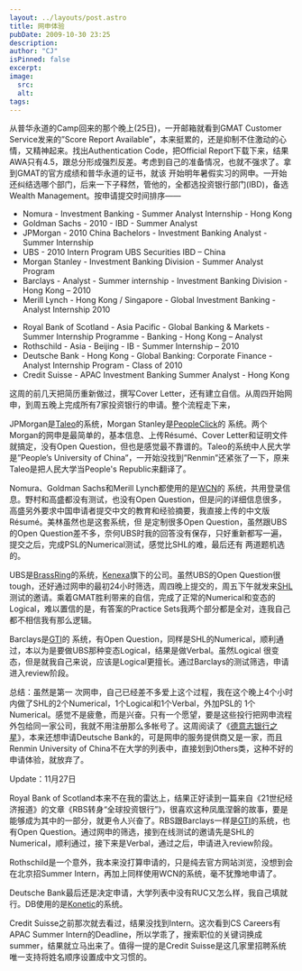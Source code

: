 ```yaml
---
layout: ../layouts/post.astro
title: 网申体验
pubDate: 2009-10-30 23:25
description: 
author: "CJ"
isPinned: false
excerpt: 
image:
  src:
  alt:
tags: 
---
```

从普华永道的Camp回来的那个晚上(25日)，一开邮箱就看到GMAT Customer Service发来的”Score Report Available”，本来挺累的，还是抑制不住激动的心情，又精神起来。找出Authentication Code，把Official Report下载下来，结果AWA只有4.5，跟总分形成强烈反差。考虑到自己的准备情况，也就不强求了。拿到GMAT的官方成绩和普华永道的证书，就该 开始明年暑假实习的网申。一开始还纠结选哪个部门，后来一下子释然，管他的，全都选投资银行部门(IBD)，备选Wealth Management。按申请提交时间排序——
<ul>
	<li>Nomura - Investment Banking - Summer Analyst Internship - Hong Kong</li>
	<li>Goldman Sachs - 2010 - IBD - Summer Analyst</li>
	<li>JPMorgan - 2010 China Bachelors - Investment Banking Analyst - Summer Internship</li>
	<li>UBS - 2010 Intern Program UBS Securities IBD – China</li>
	<li>Morgan Stanley - Investment Banking Division - Summer Analyst Program</li>
	<li>Barclays - Analyst - Summer internship - Investment Banking Division - Hong Kong – 2010</li>
	<li>Merill Lynch - Hong Kong / Singapore - Global Investment Banking - Analyst Internship 2010</li>
</ul>
<ul>
	<li>Royal Bank of Scotland - Asia Pacific - Global Banking &amp; Markets - Summer Internship Programme - Banking - Hong Kong – Analyst</li>
	<li>Rothschild - Asia - Beijing - IB - Summer Internship – 2010</li>
	<li>Deutsche Bank - Hong Kong - Global Banking: Corporate Finance - Analyst Internship Program - Class of 2010</li>
	<li>Credit Suisse - APAC Investment Banking Summer Analyst - Hong Kong</li>
</ul>
这周的前几天把简历重新做过，撰写Cover Letter，还有建立自信。从周四开始网申，到周五晚上完成所有7家投资银行的申请。整个流程走下来，

JPMorgan是<a href="http://www.taleo.com/">Taleo</a>的系统，Morgan Stanley是<a href="http://www.peopleclick.com/">PeopleClick</a>的 系统。两个Morgan的网申是最简单的，基本信息、上传Résumé、Cover Letter和证明文件就搞定，没有Open Question，但也是感觉最不靠谱的。Taleo的系统中人民大学是”People’s University of China”，一开始没找到”Renmin”还紧张了一下，原来Taleo是把人民大学当People's Republic来翻译了。

Nomura、Goldman Sachs和Merill Lynch都使用的是<a href="http://www.wcn.co.uk/">WCN</a>的 系统，共用登录信息。野村和高盛都没有测试，也没有Open Question，但是问的详细信息很多，高盛另外要求中国申请者提交中文的教育和经验摘要，我直接上传的中文版Résumé。美林虽然也是这套系统，但 是定制很多Open Question，虽然跟UBS的Open Question差不多，奈何UBS时我的回答没有保存，只好重新都写一遍，提交之后，完成PSL的Numerical测试，感觉比SHL的难，最后还有 两道题机选的。

UBS是<a href="http://www.brassring.com/">BrassRing</a>的系统，<a href="http://www.kenexa.com/">Kenexa</a>旗下的公司。虽然UBS的Open Question很tough，还好通过网申的最初24小时筛选，周四晚上提交的，周五下午就发来<a href="http://www.shl.com/">SHL</a>测试的邀请。乘着GMAT胜利带来的自信，完成了正常的Numerical和变态的Logical，难以置信的是，有答案的Practice Sets我两个部分都是全对，连我自己都不相信我有那么逻辑。

Barclays是<a href="http://gtisolutions.co.uk/">GTI</a>的 系统，有Open Question，同样是SHL的Numerical，顺利通过，本以为是要做UBS那种变态Logical，结果是做Verbal。虽然Logical 很变态，但是就我自己来说，应该是Logical更擅长。通过Barclays的测试筛选，申请进入review阶段。

总结：虽然是第一 次网申，自己已经差不多爱上这个过程，我在这个晚上4个小时内做了SHL的2个Numerical，1个Logical和1个Verbal，外加PSL的 1个Numerical。感觉不是疲惫，而是兴奋。只有一个愿望，要是这些投行把网申流程外包给同一家公司，我就不用注册那么多帐号了。这周阅读了《<a href="http://www.douban.com/subject/3613762/">德意志银行之星</a>》，本来还想申请Deutsche Bank的，可是网申的服务提供商又是一家，而且Renmin University of China不在大学的列表中，直接划到Others类，这种不好的申请体验，就放弃了。

Update：11月27日

Royal Bank of Scotland本来不在我的雷达上，结果正好读到一篇来自《21世纪经济报道》的文章《RBS转身“全球投资银行”》，很喜欢这种凤凰涅磐的故事，要是能够成为其中的一部分，就更令人兴奋了。RBS跟Barclays一样是<a href="http://gtisolutions.co.uk/">GTI</a>的系统，也有Open Question。通过网申的筛选，接到在线测试的邀请先是SHL的Numerical，顺利通过，接下来是Verbal，通过之后，申请进入review阶段。

Rothschild是一个意外，我本来没打算申请的，只是纯去官方网站浏览，没想到会在北京招Summer Intern，再加上同样使用WCN的系统，毫不犹豫地申请了。

Deutsche Bank最后还是决定申请，大学列表中没有RUC又怎么样，我自己填就行。DB使用的是<a href="http://www.konetic.com/">Konetic</a>的系统。

Credit Suisse之前那次就去看过，结果没找到Intern。这次看到CS Careers有APAC Summer Intern的Deadline，所以学乖了，搜索职位的关键词换成summer，结果就立马出来了。值得一提的是Credit Suisse是这几家里招聘系统唯一支持将姓名顺序设置成中文习惯的。
